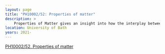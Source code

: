 ```yaml
---
layout: page
title: "PH10002/52: Properties of matter"
description: >
    Properties of Matter gives an insight into how the interplay between kinetic and potential energy at the atomic level governs the formation of different phases and demonstrates how the macroscopic properties of materials can be derived from considerations of the microscopic properties at the atomic level.
location: University of Bath
years: 2021-
---
```


[PH10002/52, Properties of matter](https://www.bath.ac.uk/catalogues/2022-2023/ph/PH10002.html)
